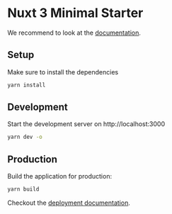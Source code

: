 # Nuxt 3 Minimal Starter

We recommend to look at the [documentation](https://v3.nuxtjs.org).

## Setup

Make sure to install the dependencies

```bash
yarn install
```

## Development

Start the development server on http://localhost:3000

```bash
yarn dev -o
```

## Production

Build the application for production:

```bash
yarn build
```

Checkout the [deployment documentation](https://v3.nuxtjs.org/docs/deployment).